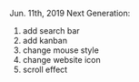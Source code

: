 Jun. 11th, 2019
Next Generation: 
1. add search bar
2. add kanban
3. change mouse style
4. change website icon
5. scroll effect
